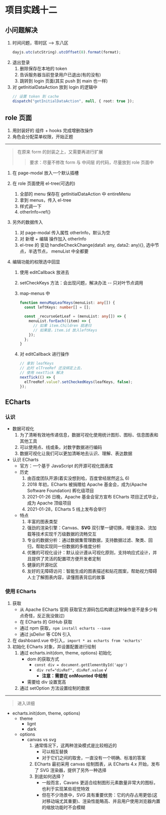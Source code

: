 <!--
 * @Author: East
 * @Date: 2021-12-14 13:56:05
 * @LastEditTime: 2021-12-15 16:49:05
 * @LastEditors: Please set LastEditors
 * @Description: 项目实践十二
 * @FilePath: \forGreaterGood\vue3\42-项目实践十二.md
-->

# 项目实践十二

## 小问题解决

1. 时间问题，零时区 --> 东八区
   ```ts
   dayjs.utc(utcString).utcOffset(8).format(format);
   ```
2. 退出登录
   1. 删除保存在本地的 token
   2. 告诉服务器当前登录用户已退出(有的没有)
   3. 跳转到 login 页面(其实 push 到 main 也一样)
3. 对 getInitialDataAction 放到 login 的逻辑中
   ```ts
   // 设置 token 到 cache
   dispatch("getInitialDataAction", null, { root: true });
   ```

## role 页面

1. 用封装好的 组件 + hooks 完成增删改操作
2. 角色会分配菜单权限，开始正题

---

> 在原来 form 的封装之上，又需要再进行扩展
>
> > 要求：尽量不修改 form 与 中间层 的代码，尽量放到 role 页面中

1. 在 page-modal 放入一个默认插槽
2. 在 role 页面使用 el-tree(可选的)
   1. 全部的 menu 保存在 getInitialDataAction 中 entireMenu
   2. 拿到 menus，传入 el-tree
   3. 样式调一下
   4. otherInfo=ref<any>{}
3. 另外的数据传入
   1. 对 page-modal 传入属性 otherInfo，默认为空
   2. 对 新增 + 编辑 操作加入 otherInfo
   3. el-tree 的 变动 handleCheckChange(data1: any, data2: any){}, 选中节点，半选节点， menuList 中全都要
4. 编辑功能的权限选中回显

   1. 使用 editCallback 放进去
   2. setCheckKeys 方法：会出现问题，解决办法 -- 只对叶节点调用
   3. map-menus 中

      ```ts
      function menuMapLeafKeys(menuList: any[]) {
        const leftKeys: number[] = [];

        const _recurseGetLeaf = (menuList: any[]) => {
          menuList.forEach((item) => {
            // 如果 item.Children 就递归
            // 如果是，item.id 放入leftKeys
          });
        };
      }
      ```

   4. 对 editCallback 进行操作
      ```ts
      // 拿到 leafKeys
      // 此时 elTreeRef 还没绑定上去，
      // 使用 nextTick 解决
      nextTick(() => {
        elTreeRef.value?.setCheckedKeys(leafKeys, false);
      });
      ```

## ECharts

### 认识

- 数据可视化
  1. 为了清晰有效地传递信息，数据可视化使用统计图形、图标、信息图表和其他工具
  2. 可以使用点、线或条，对数字数据进行编码
  3. 数据可视化让我们可以更加清晰地去认识、理解、表达数据
- 认识 ECharts
  - 官方：一个基于 JavaScript 的开源可视化图表库
  - 历史
    1. 由百度团队开源(着实没想到哈，百度曾经居然这么 6)
    2. 2018 年初，ECharts 被捐赠给 Apache 基金会，成为(Apache Software Foundation) 孵化级项目
    3. 2021-01-26 日晚，Apache 基金会官方宣布 ECharts 项目正式毕业，成为 Apache 顶级项目
    4. 2021-01-28，ECharts 5 线上发布会举行
  - 特点
    1. 丰富的图表类型
    2. 强劲的渲染引擎：Canvas、**SVG** 双引擎一键切换，增量渲染、流加载等技术实现千万级数据的流畅交互
    3. 专业的数据分析：通过数据集管理数据，支持数据过滤、聚类、回归，帮助实现同一份数据的多维度分析
    4. 优雅的可视化设计：默认设计遵从可视化原则，支持响应式设计，并且提供了灵活的配置项方便开发者定制
    5. 健康的开源社区
    6. 友好的无障碍访问：智能生成的图表描述和贴花图案，帮助视力障碍人士了解图表内容，读懂图表背后的故事

### 使用 ECharts

1. 获取
   - 从 Apache ECharts 官网 获取官方源码包后构建(这种操作是不是多少有点奇怪，反正我没做过)
   - 在 ECharts 的 GitHub 获取
   - 通过 npm 获取，`npm install echarts --save`
   - 通过 jsDelivr 等 CDN 引入
2. 在 dashboard.vue 中引入，`import * as echarts from 'echarts'`
3. 初始化 ECharts 对象，并设置配置进行绘制
   1. 通过 echarts.init(dom, theme, options) 初始化
      - dom 的获取方式
        - `const div = document.getElementById('app')`
        - ` div ref="divRef", divRef.value` √
          - **注意：需要在 onMounted 中绘制**
      - 需要给 div 设置宽高
   2. 通过 setOption 方法设置绘制的数据

---

> 进入详细

- echarts.init(dom, theme, options)
  - theme
    - lignt
    - dark
  - options
    - canvas vs svg
      1. 通常情况下，这两种渲染模式是比较相近的
         - 可以相互替换
         - 对于它们之间的取舍，一直没有一个明确、标准的答案
      2. ECharts 最初采用 canvas 绘制图表，从 ECharts 4.x 开始，发布了 SVG 渲染器，提供了另外一种选择
      3. 到底如何选择？
         - 一般而言，Cavans 更适合绘制图形元素数量非常大的图标，也利于实现某些视觉特效
         - 但在不少场景中，SVG 具有重要优势：它的内存占用更低(这对移动端尤其重要)、渲染性能略高、并且用户使用浏览器内置的缩放功能时不会模糊
